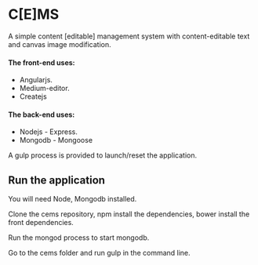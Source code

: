 # C[E]MS
A simple content [editable] management system with content-editable text and canvas image modification.

#### The front-end uses:

* Angularjs.
* Medium-editor.
* Createjs

#### The back-end uses:

* Nodejs - Express.
* Mongodb - Mongoose

A gulp process is provided to launch/reset the application.

## Run the application

You will need Node, Mongodb installed.

Clone the cems repository, npm install the dependencies, bower install the front dependencies.

Run the mongod process to start mongodb. 

Go to the cems folder and run gulp in the command line.
